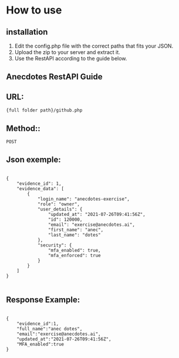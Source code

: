 <h1>How to use</h1>

<h2>installation</h2>

1. Edit the config.php file with the correct paths that fits your JSON.
2. Upload the zip to your server and extract it.
3. Use the RestAPI according to the guide below.

<h2>Anecdotes RestAPI Guide</h2>

<h2 dir="auto">URL:</h2>
<pre class="notranslate">
<code class="notranslate">{full folder path}/github.php</code>
</pre>

<h2 dir="auto">Method::</h2>
<pre class="notranslate">
<code class="notranslate">POST</code>
</pre>

<h2 dir="auto">Json exemple:</h2>
<pre class="notranslate">
<code class="notranslate">
{
    "evidence_id": 1,
    "evidence_data": [
        {
            "login_name": "anecdotes-exercise",
            "role": "owner",
            "user_details": {
                "updated_at": "2021-07-26T09:41:56Z",
                "id": 120000,
                "email": "exercise@anecdotes.ai",
                "first_name": "anec",
                "last_name": "dotes"
            },
            "security": {
                "mfa_enabled": true,
                "mfa_enforced": true
            }
        }
    ]
}
</code>
</pre>

<h2 dir="auto">Response Example:</h2>
<pre class="notranslate">
<code class="notranslate">
{
    "evidence_id":1,
    "full_name":"anec dotes",
    "email":"exercise@anecdotes.ai",
    "updated_at":"2021-07-26T09:41:56Z",
    "MFA_enabled":true
}
</code>
</pre>